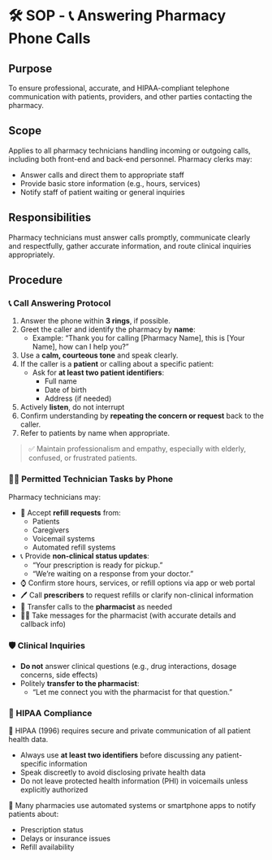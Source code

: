 # 🛠️ SOP -  📞 Answering Pharmacy Phone Calls

## Purpose

To ensure professional, accurate, and HIPAA-compliant telephone communication with patients, providers, and other parties contacting the pharmacy.

## Scope

Applies to all pharmacy technicians handling incoming or outgoing calls, including both front-end and back-end personnel. Pharmacy clerks may:

- Answer calls and direct them to appropriate staff
- Provide basic store information (e.g., hours, services)
- Notify staff of patient waiting or general inquiries

## Responsibilities

Pharmacy technicians must answer calls promptly, communicate clearly and respectfully, gather accurate information, and route clinical inquiries appropriately.

## Procedure

### 📞 Call Answering Protocol

1. Answer the phone within **3 rings**, if possible.
2. Greet the caller and identify the pharmacy by **name**:
   - Example: “Thank you for calling [Pharmacy Name], this is [Your Name], how can I help you?”
3. Use a **calm, courteous tone** and speak clearly.
4. If the caller is a **patient** or calling about a specific patient:
   - Ask for **at least two patient identifiers**:
     - Full name
     - Date of birth
     - Address (if needed)
5. Actively **listen**, do not interrupt
6. Confirm understanding by **repeating the concern or request** back to the caller.
7. Refer to patients by name when appropriate.

> ✅ Maintain professionalism and empathy, especially with elderly, confused, or frustrated patients.

### 🧑‍💼 Permitted Technician Tasks by Phone

Pharmacy technicians may:

- 🔁 Accept **refill requests** from:
  - Patients
  - Caregivers
  - Voicemail systems
  - Automated refill systems
- 📞 Provide **non-clinical status updates**:
  - “Your prescription is ready for pickup.”
  - “We’re waiting on a response from your doctor.”
- ⌚ Confirm store hours, services, or refill options via app or web portal
- 🖊️ Call **prescribers** to request refills or clarify non-clinical information
- 🤝 Transfer calls to the **pharmacist** as needed
- 🧑‍💼 Take messages for the pharmacist (with accurate details and callback info)

### 🛡️ Clinical Inquiries

- **Do not** answer clinical questions (e.g., drug interactions, dosage concerns, side effects)
- Politely **transfer to the pharmacist**:
  - “Let me connect you with the pharmacist for that question.”

### 🔐 HIPAA Compliance

🦅 HIPAA (1996) requires secure and private communication of all patient health data.

- Always use **at least two identifiers** before discussing any patient-specific information
- Speak discreetly to avoid disclosing private health data
- Do not leave protected health information (PHI) in voicemails unless explicitly authorized

📍 Many pharmacies use automated systems or smartphone apps to notify patients about:

- Prescription status
- Delays or insurance issues
- Refill availability
